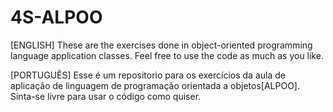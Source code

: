 # 4S-ALPOO

[ENGLISH]
These are the exercises done in object-oriented programming language application classes. Feel free to use the code as much as you like.

[PORTUGUÊS]
Esse é um repositorio para os exercícios da aula de aplicação de linguagem de programação orientada a objetos[ALPOO]. Sinta-se livre para usar o código como quiser.
